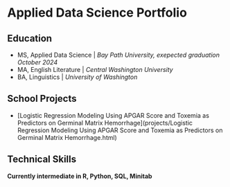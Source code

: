 # Applied Data Science Portfolio

## Education

+ MS, Applied Data Science  | *Bay Path University, exepected graduation October 2024*
+ MA, English Literature  |   *Central Washington University*
+ BA, Linguistics  |  *University of Washington*


## School Projects
+ [Logistic Regression Modeling Using APGAR Score and Toxemia as Predictors on Germinal Matrix Hemorrhage](projects/Logistic Regression Modeling Using APGAR Score and Toxemia as Predictors on Germinal Matrix Hemorrhage.html)


## Technical Skills
**Currently intermediate in R, Python, SQL, Minitab**


